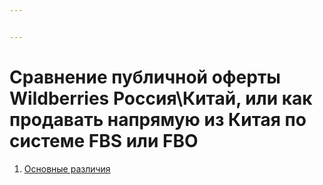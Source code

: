 ```yaml
---


---
```


<h1 id="сравнение-публичной-оферты-wildberries-россиякитай-или-как-продавать-напрямую-из-китая-по-системе-fbs-или-fbo">Сравнение публичной оферты Wildberries Россия\Китай, или как продавать напрямую из Китая по системе FBS или FBO</h1>
<ol>
<li><a href="#%D0%9E%D1%81%D0%BD%D0%BE%D0%B2%D0%BD%D1%8B%D0%B5-%D1%80%D0%B0%D0%B7%D0%BB%D0%B8%D1%87%D0%B8%D1%8F">Основные различия</a></li>
</ol>

